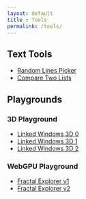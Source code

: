 ```yaml
---
layout: default
title : Tools
permalink: /tools/
---
```


## Text Tools

- <a name="Random Lines Picker" href="/tools/random-lines/">Random Lines Picker</a>
- <a name="Compare Two Lists" href="/tools/compare-two-lists/">Compare Two Lists</a>

## Playgrounds

### 3D Playground

- <a name="Compare Two Lists" href="/tools/linked-windows-3d-0/">Linked Windows 3D 0</a>
- <a name="Compare Two Lists" href="/tools/linked-windows-3d-1/">Linked Windows 3D 1</a>
- <a name="Compare Two Lists" href="/tools/linked-windows-3d-2/">Linked Windows 3D 2</a>

### WebGPU Playground

- <a name="Fractal Explorer" href="/tools/fractal-explorer-1/" target="_blank">Fractal Explorer v1</a>
- <a name="Fractal Explorer" href="/tools/fractal-explorer-2/" target="_blank">Fractal Explorer v2</a>
